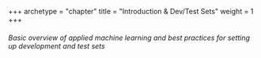 +++
archetype = "chapter"
title = "Introduction & Dev/Test Sets"
weight = 1
+++

###### Basic overview of applied machine learning and best practices for setting up development and test sets